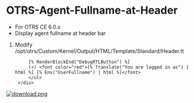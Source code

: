 # OTRS-Agent-Fullname-at-Header  
- For OTRS CE 6.0.x  
- Display agent fullname at header bar  

1. Modify /opt/otrs/Custom/Kernel/Output/HTML/Template/Standard/Header.tt

			[% RenderBlockEnd("DebugRTLButton") %]
			(+) <font color="red">[% Translate("You are logged in as") | html %] [% Env("UserFullname") | html %]</font>
			</ul>
		</div>
		
  
[![download.png](https://i.postimg.cc/NM766r32/download.png)](https://postimg.cc/vgTxMDHG)  
